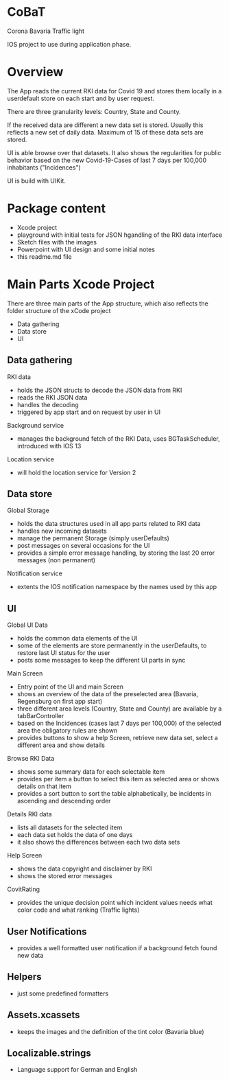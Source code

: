 # CoBaT
 Corona Bavaria Traffic light

IOS project to use during application phase.

# Overview
The App reads the current RKI data for Covid 19 and stores them locally in a userdefault store on each start and by user request.

There are three granularity levels: Country, State and County.

If the received data are different a new data set is stored. Usually this reflects a new set of daily data. Maximum of 15 of these data sets are stored.

UI is able browse over that datasets. It also shows the regularities for public behavior based on the new Covid-19-Cases of last 7 days per 100,000 inhabitants ("Incidences")

UI is build with UIKit.

# Package content

  - Xcode project
  - playground with initial tests for JSON hgandling of the RKI data interface
  - Sketch files with the images
  - Powerpoint with UI design and some initial notes
  - this readme.md file


# Main Parts Xcode Project

There are three main parts of the App structure, which also reflects the folder structure of the xCode project
+ Data gathering
+ Data store
+ UI



## Data gathering
RKI data
 - holds the JSON structs to decode the JSON data from RKI
 - reads the RKI JSON data
 - handles the decoding
 - triggered by app start and on request by user in UI
 
Background service
 - manages the background fetch of the RKI Data, uses BGTaskScheduler, introduced with IOS 13

Location service
 - will hold the location service for Version 2

## Data store
Global Storage
 - holds the data structures used in all app parts related to RKI data
 - handles new incoming datasets
 - manage the permanent Storage (simply userDefaults)
 - post messages on several occasions for the UI
 - provides a simple error message handling, by storing the last 20 error messages (non permanent)

 Notification service
  - extents the IOS notification namespace by the names used by this app

## UI
Global UI Data
  - holds the common data elements of the UI
  - some of the elements are store permanently in the userDefaults, to restore last UI status for the user
  - posts some messages to keep the different UI parts in sync

Main Screen
 - Entry point of the UI and main Screen
 - shows an overview of the data of the preselected area (Bavaria, Regensburg on first app start)
 - three different area levels (Country, State and County) are available by a tabBarController
 - based on the Incidences (cases last 7 days per 100,000) of the selected area the obligatory rules are shown
 - provides buttons to show a help Screen, retrieve new data set, select a different area and show details

Browse RKI Data
 - shows some summary data for each selectable item
 - provides per item a button to select this item as selected area or shows details on that item
 - provides a sort button to sort the table alphabetically, be incidents in ascending and descending order

Details RKI data
 - lists all datasets for the selected item
 - each data set holds the data of one days
 - it also shows the differences between each two data sets

Help Screen
 - shows the data copyright and disclaimer by RKI
 - shows the stored error messages

 CovitRating
  - provides the unique decision point which incident values needs what color code and what ranking (Traffic lights)

## User Notifications
  - provides a well formatted user notification if a background fetch found new data

## Helpers
  - just some predefined formatters

## Assets.xcassets
  - keeps the images and the definition of the tint color (Bavaria blue)


## Localizable.strings
  - Language support for German and English
